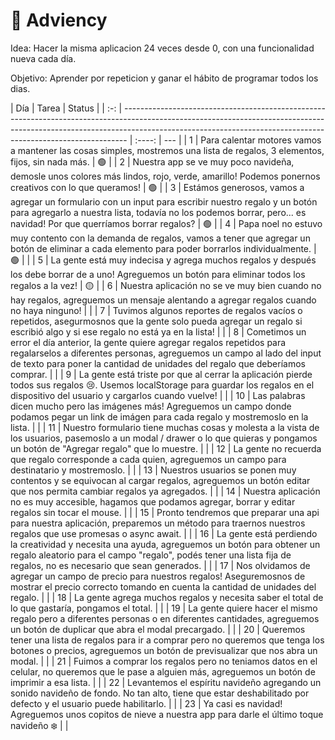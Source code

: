 # 🎄 Adviency

Idea: Hacer la misma aplicacion 24 veces desde 0, con una funcionalidad nueva cada día.

Objetivo: Aprender por repeticion y ganar el hábito de programar todos los dias.

| Día | Tarea                                                                                                                                                                                                                                       | Status |
| :-: | ------------------------------------------------------------------------------------------------------------------------------------------------------------------------------------------------------------------------------------------- | :----: | --- |
|  1  | Para calentar motores vamos a mantener las cosas simples, mostremos una lista de regalos, 3 elementos, fijos, sin nada más.                                                                                                                 |   🟢   |
|  2  | Nuestra app se ve muy poco navideña, demosle unos colores más lindos, rojo, verde, amarillo! Podemos ponernos creativos con lo que queramos!                                                                                                |   🟢   |
|  3  | Estámos generosos, vamos a agregar un formulario con un input para escribir nuestro regalo y un botón para agregarlo a nuestra lista, todavía no los podemos borrar, pero... es navidad! Por que querríamos borrar regalos?                 |   🟢   |
|  4  | Papa noel no estuvo muy contento con la demanda de regalos, vamos a tener que agregar un botón de eliminar a cada elemento para poder borrarlos individualmente.                                                                            |   🟢   |     |
|  5  | La gente está muy indecisa y agrega muchos regalos y después los debe borrar de a uno! Agreguemos un botón para eliminar todos los regalos a la vez!                                                                                        |   🟡   |
|  6  | Nuestra aplicación no se ve muy bien cuando no hay regalos, agreguemos un mensaje alentando a agregar regalos cuando no haya ninguno!                                                                                                       |        |
|  7  | Tuvimos algunos reportes de regalos vacíos o repetidos, asegurmosnos que la gente solo pueda agregar un regalo si escribió algo y si ese regalo no está ya en la lista!                                                                     |        |
|  8  | Cometimos un error el día anterior, la gente quiere agregar regalos repetidos para regalarselos a diferentes personas, agreguemos un campo al lado del input de texto para poner la cantidad de unidades del regalo que deberíamos comprar. |        |
|  9  | La gente está triste por que al cerrar la aplicación pierde todos sus regalos 😢. Usemos localStorage para guardar los regalos en el dispositivo del usuario y cargarlos cuando vuelve!                                                     |        |
| 10  | Las palabras dicen mucho pero las imágenes más! Agreguemos un campo donde podamos pegar un link de imágen para cada regalo y mostremoslo en la lista.                                                                                       |        |
| 11  | Nuestro formulario tiene muchas cosas y molesta a la vista de los usuarios, pasemoslo a un modal / drawer o lo que quieras y pongamos un botón de "Agregar regalo" que lo muestre.                                                          |        |
| 12  | La gente no recuerda que regalo corresponde a cada quien, agreguemos un campo para destinatario y mostremoslo.                                                                                                                              |        |
| 13  | Nuestros usuarios se ponen muy contentos y se equivocan al cargar regalos, agreguemos un botón editar que nos permita cambiar regalos ya agregados.                                                                                         |        |
| 14  | Nuestra aplicación no es muy accesible, hagamos que podamos agregar, borrar y editar regalos sin tocar el mouse.                                                                                                                            |        |
| 15  | Pronto tendremos que preparar una api para nuestra aplicación, preparemos un método para traernos nuestros regalos que use promesas o async await.                                                                                          |        |
| 16  | La gente está perdiendo la creatividad y necesita una ayuda, agreguemos un botón para obtener un regalo aleatorio para el campo "regalo", podés tener una lista fija de regalos, no es necesario que sean generados.                        |        |
| 17  | Nos olvidamos de agregar un campo de precio para nuestros regalos! Aseguremosnos de mostrar el precio correcto tomando en cuenta la cantidad de unidades del regalo.                                                                        |        |
| 18  | La gente agrega muchos regalos y necesita saber el total de lo que gastaría, pongamos el total.                                                                                                                                             |        |
| 19  | La gente quiere hacer el mismo regalo pero a diferentes personas o en diferentes cantidades, agreguemos un botón de duplicar que abra el modal precargado.                                                                                  |        |
| 20  | Queremos tener una lista de regalos para ir a comprar pero no queremos que tenga los botones o precios, agreguemos un botón de previsualizar que nos abra un modal.                                                                         |        |
| 21  | Fuimos a comprar los regalos pero no teniamos datos en el celular, no queremos que le pase a alguien más, agreguemos un botón de imprimir a esa lista.                                                                                      |        |
| 22  | Levantemos el espíritu navideño agregando un sonido navideño de fondo. No tan alto, tiene que estar deshabilitado por defecto y el usuario puede habilitarlo.                                                                               |        |
| 23  | Ya casi es navidad! Agreguemos unos copitos de nieve a nuestra app para darle el último toque navideño ❄️                                                                                                                                   |        |
